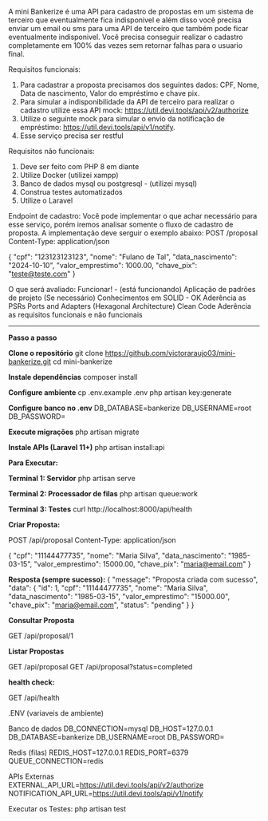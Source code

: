 A mini Bankerize é uma API para cadastro de propostas em um sistema de terceiro que eventualmente fica indisponivel e
além disso você precisa enviar um email ou sms para uma API de terceiro que também pode ficar eventualmente indisponivel.
Você precisa conseguir realizar o cadastro completamente em 100% das vezes sem retornar falhas para o usuario final.

Requisitos funcionais:

1. Para cadastrar a proposta precisamos dos seguintes dados: CPF, Nome, Data de nascimento, Valor do empréstimo e chave pix.
2. Para simular a indisponibilidade da API de terceiro para realizar o cadastro utilize essa API mock: https://util.devi.tools/api/v2/authorize
3. Utilize o seguinte mock para simular o envio da notificação de empréstimo: https://util.devi.tools/api/v1/notify.
4. Esse serviço precisa ser restful

Requisitos não funcionais:

1. Deve ser feito com PHP 8 em diante 
2. Utilize Docker (utilizei xampp)
3. Banco de dados mysql ou postgresql - (utilizei mysql)
4. Construa testes automatizados
5. Utilize o Laravel

Endpoint de cadastro:
Você pode implementar o que achar necessário para esse serviço, porém iremos analisar somente o fluxo de cadastro de proposta.
A implementação deve serguir o exemplo abaixo:
POST /proposal
Content-Type: application/json

{
"cpf": "123123123123",
"nome": "Fulano de Tal",
"data_nascimento": "2024-10-10",
"valor_emprestimo": 1000.00,
"chave_pix": "teste@teste.com"
}

O que será avaliado:
Funcionar! - (está funcionando)
Aplicação de padrões de projeto (Se necessário) 
Conhecimentos em SOLID - OK
Aderência as PSRs 
Ports and Adapters (Hexagonal Architecture) 
Clean Code
Aderência as requisitos funcionais e não funcionais

<hr>


**Passo a passo**

**Clone o repositório**
git clone https://github.com/victoraraujo03/mini-bankerize.git
cd mini-bankerize

**Instale dependências**
composer install

**Configure ambiente**
cp .env.example .env
php artisan key:generate

**Configure banco no .env**
DB_DATABASE=bankerize
DB_USERNAME=root
DB_PASSWORD=

**Execute migrações**
php artisan migrate

**Instale APIs (Laravel 11+)**
php artisan install:api


**Para Executar:**

**Terminal 1: Servidor**
php artisan serve

**Terminal 2: Processador de filas**
php artisan queue:work

**Terminal 3: Testes**
curl http://localhost:8000/api/health

**Criar Proposta:**

POST /api/proposal
Content-Type: application/json

{
    "cpf": "11144477735",
    "nome": "Maria Silva",
    "data_nascimento": "1985-03-15",
    "valor_emprestimo": 15000.00,
    "chave_pix": "maria@email.com"
}

**Resposta (sempre sucesso):**
{
    "message": "Proposta criada com sucesso",
    "data": {
        "id": 1,
        "cpf": "11144477735", 
        "nome": "Maria Silva",
        "data_nascimento": "1985-03-15",
        "valor_emprestimo": "15000.00",
        "chave_pix": "maria@email.com",
        "status": "pending"
    }
}

**Consultar Proposta**

GET /api/proposal/1


**Listar Propostas**

GET /api/proposal
GET /api/proposal?status=completed

**health check:**

GET /api/health

.ENV (variaveis de ambiente)

Banco de dados
DB_CONNECTION=mysql
DB_HOST=127.0.0.1
DB_DATABASE=bankerize
DB_USERNAME=root
DB_PASSWORD=

Redis (filas)
REDIS_HOST=127.0.0.1
REDIS_PORT=6379
QUEUE_CONNECTION=redis

APIs Externas  
EXTERNAL_API_URL=https://util.devi.tools/api/v2/authorize
NOTIFICATION_API_URL=https://util.devi.tools/api/v1/notify

Executar os Testes:
php artisan test


